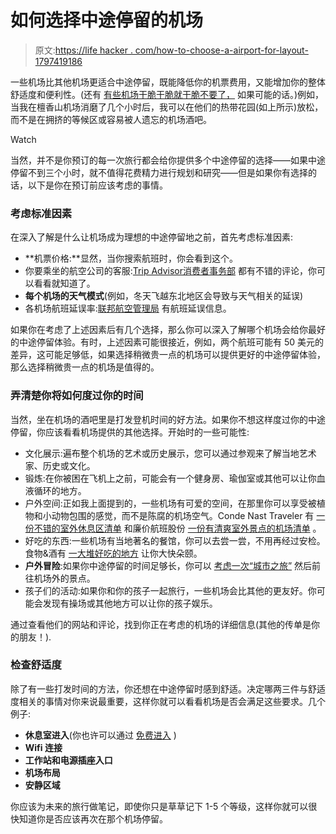# 如何选择中途停留的机场

> 原文:[https://life hacker . com/how-to-choose-a-airport-for-layout-1797419186](https://lifehacker.com/how-to-choose-an-airport-for-a-layover-1797419186)

一些机场比其他机场更适合中途停留，既能降低你的机票费用，又能增加你的整体舒适度和便利性。(还有 [有些机场干脆干脆就干脆不要了，](http://www.businessinsider.com/worst-airports-america-2017-6) 如果可能的话。)例如，当我在檀香山机场消磨了几个小时后，我可以在他们的热带花园(如上所示)放松，而不是在拥挤的等候区或容易被人遗忘的机场酒吧。

Watch

当然，并不是你预订的每一次旅行都会给你提供多个中途停留的选择——如果中途停留不到三个小时，就不值得花费精力进行规划和研究——但是如果你有选择的话，以下是你在预订前应该考虑的事情。

### 考虑标准因素

在深入了解是什么让机场成为理想的中途停留地之前，首先考虑标准因素:

*   **机票价格:**显然，当你搜索航班时，你会看到这个。
*   你要乘坐的航空公司的客服:[Trip Advisor](https://www.tripadvisor.com/Airlines)[消费者事务部](https://www.consumeraffairs.com/travel/airlines.html) 都有不错的评论，你可以看看就知道了。
*   **每个机场的天气模式**(例如，冬天飞越东北地区会导致与天气相关的延误)
*   各机场航班延误率:[联邦航空管理局](http://www.fly.faa.gov/flyfaa/usmap.jsp) 有航班延误信息。

如果你在考虑了上述因素后有几个选择，那么你可以深入了解哪个机场会给你最好的中途停留体验。有时，上述因素可能很接近，例如，两个航班可能有 50 美元的差异，这可能足够低，如果选择稍微贵一点的机场可以提供更好的中途停留体验，那么选择稍微贵一点的机场是值得的。

### 弄清楚你将如何度过你的时间

当然，坐在机场的酒吧里是打发登机时间的好方法。如果你不想这样度过你的中途停留，你应该看看机场提供的其他选择。开始时的一些可能性:

*   文化展示:遍布整个机场的艺术或历史展示，您可以通过参观来了解当地艺术家、历史或文化。
*   锻炼:在你被困在飞机上之前，可能会有一个健身房、瑜伽室或其他可以让你血液循环的地方。
*   户外空间:正如我上面提到的，一些机场有可爱的空间，在那里你可以享受被植物和小动物包围的感觉，而不是陈腐的机场空气。Conde Nast Traveler 有 [一份不错的室外休息区清单](http://www.cntraveler.com/stories/2015-06-17/best-outdoor-airport-lounges-for-flight-delays) 和廉价航班股份 [一份有清爽室外景点的机场清单](https://www.cheapflights.com/news/10-outdoor-spaces-airports/) 。
*   好吃的东西:一些机场有当地著名的餐馆，你可以去尝一尝，不用再经过安检。食物&酒有 [一大堆好吃的地方](http://www.foodandwine.com/slideshows/best-airport-dining-spots#1) 让你大快朵颐。
*   **户外冒险**:如果你中途停留的时间足够长，你可以 [考虑一次“城市之旅”](https://lifehacker.com/make-the-most-of-long-layovers-with-airport-city-tours-1785627134) 然后前往机场外的景点。
*   孩子们的活动:如果你和你的孩子一起旅行，一些机场会比其他的更友好。你可能会发现有操场或其他地方可以让你的孩子娱乐。

通过查看他们的网站和评论，找到你正在考虑的机场的详细信息(其他的传单是你的朋友！).

### 检查舒适度

除了有一些打发时间的方法，你还想在中途停留时感到舒适。决定哪两三件与舒适度相关的事情对你来说最重要，这样你就可以看看机场是否会满足这些要求。几个例子:

*   **休息室进入**(你也许可以通过 [免费进入](https://lifehacker.com/how-to-get-into-luxury-airport-lounges-for-free-1569936509) )
*   **Wifi 连接**
*   **工作站和电源插座入口**
*   **机场布局**
*   **安静区域**

你应该为未来的旅行做笔记，即使你只是草草记下 1-5 个等级，这样你就可以很快知道你是否应该再次在那个机场停留。